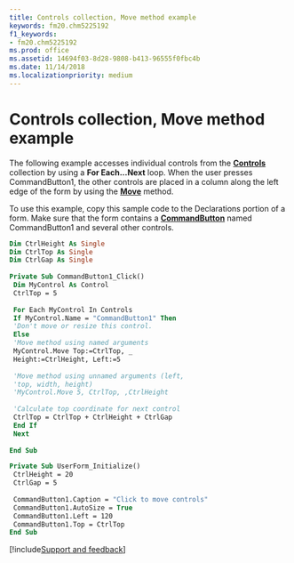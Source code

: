 ```yaml
---
title: Controls collection, Move method example
keywords: fm20.chm5225192
f1_keywords:
- fm20.chm5225192
ms.prod: office
ms.assetid: 14694f03-8d28-9808-b413-96555f0fbc4b
ms.date: 11/14/2018
ms.localizationpriority: medium
---
```



# Controls collection, Move method example

The following example accesses individual controls from the **[Controls](controls-collection-microsoft-forms.md)** collection by using a **For Each...Next** loop. When the user presses CommandButton1, the other controls are placed in a column along the left edge of the form by using the **[Move](move-method.md)** method.

To use this example, copy this sample code to the Declarations portion of a form. Make sure that the form contains a **[CommandButton](commandbutton-control.md)** named CommandButton1 and several other controls.


```vb
Dim CtrlHeight As Single 
Dim CtrlTop As Single 
Dim CtrlGap As Single 
 
Private Sub CommandButton1_Click() 
 Dim MyControl As Control 
 CtrlTop = 5 
 
 For Each MyControl In Controls 
 If MyControl.Name = "CommandButton1" Then 
 'Don't move or resize this control. 
 Else 
 'Move method using named arguments 
 MyControl.Move Top:=CtrlTop, _ 
 Height:=CtrlHeight, Left:=5 
 
 'Move method using unnamed arguments (left, 
 'top, width, height) 
 'MyControl.Move 5, CtrlTop, ,CtrlHeight 
 
 'Calculate top coordinate for next control 
 CtrlTop = CtrlTop + CtrlHeight + CtrlGap 
 End If 
 Next 
 
End Sub
```


```vb
Private Sub UserForm_Initialize() 
 CtrlHeight = 20 
 CtrlGap = 5 
 
 CommandButton1.Caption = "Click to move controls" 
 CommandButton1.AutoSize = True 
 CommandButton1.Left = 120 
 CommandButton1.Top = CtrlTop 
End Sub
```

[!include[Support and feedback](~/includes/feedback-boilerplate.md)]